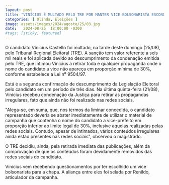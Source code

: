 ```yaml
---
layout: post
title: "VINÍCIUS É MULTADO PELO TRE POR MANTER VICE BOLSONARISTA ESCONDIDO"
categories: [ Olinda, Eleições ]
image: assets/images/2024/agosto/25/03.jpg
date:   2024-08-25  18:00:00 -0300
#tags: [sticky, featured]
---
```

O candidato Vinícius Castello foi multado, na tarde deste domingo (25/08), pelo Tribunal Regional Eleitoral (TRE). A sanção tem valor referente a seis mil reais e foi aplicada devido ao descumprimento da condenação emitida pelo TRE, que intimou Vinícius a retirar toda e qualquer propaganda onde o nome do candidato a vice não apareça em proporção mínima de 30%, conforme estabelece a Lei n⁰ 9504/97.

Está é a segunda confirmação de descumprimento da Legislação Eleitoral pelo candidato em um período de três dias. Na última quinta-feira (21/08), Vinícius recebeu condenação da Justiça para retirar as propagandas irregulares, fato que ainda não foi realizado nas redes sociais. 

"Alega-se, em suma, que, nos termos da liminar concedida, o candidato representado deveria se abster imediatamente de utilizar o material de campanha que contenha o nome do candidato a vice-prefeito em proporção inferior ao limite legal de 30%, inclusive aquelas realizadas pelas redes sociais. Contudo, apesar de intimados, vários conteúdos irregulares ainda estão presentes nas redes sociais", observou o magistrado. 

O TRE decidiu, ainda, pela retirada imediata das publicações, além da comprovação de que os conteúdos foram devidamente removidos das redes sociais do candidato. 

Vinícius vem recebendo questionamentos por ter escolhido um vice bolsonarista para a chapa. A aliança entre eles foi selada por Renildo, articulador da campanha.
